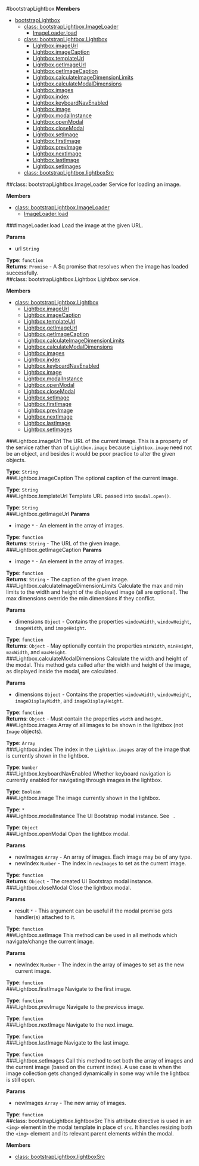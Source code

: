 <a name="bootstrapLightbox"></a>
#bootstrapLightbox
**Members**

* [bootstrapLightbox](#bootstrapLightbox)
  * [class: bootstrapLightbox.ImageLoader](#bootstrapLightbox.ImageLoader)
    * [ImageLoader.load](#bootstrapLightbox.ImageLoader.load)
  * [class: bootstrapLightbox.Lightbox](#bootstrapLightbox.Lightbox)
    * [Lightbox.imageUrl](#bootstrapLightbox.Lightbox.imageUrl)
    * [Lightbox.imageCaption](#bootstrapLightbox.Lightbox.imageCaption)
    * [Lightbox.templateUrl](#bootstrapLightbox.Lightbox.templateUrl)
    * [Lightbox.getImageUrl](#bootstrapLightbox.Lightbox.getImageUrl)
    * [Lightbox.getImageCaption](#bootstrapLightbox.Lightbox.getImageCaption)
    * [Lightbox.calculateImageDimensionLimits](#bootstrapLightbox.Lightbox.calculateImageDimensionLimits)
    * [Lightbox.calculateModalDimensions](#bootstrapLightbox.Lightbox.calculateModalDimensions)
    * [Lightbox.images](#bootstrapLightbox.Lightbox.images)
    * [Lightbox.index](#bootstrapLightbox.Lightbox.index)
    * [Lightbox.keyboardNavEnabled](#bootstrapLightbox.Lightbox.keyboardNavEnabled)
    * [Lightbox.image](#bootstrapLightbox.Lightbox.image)
    * [Lightbox.modalInstance](#bootstrapLightbox.Lightbox.modalInstance)
    * [Lightbox.openModal](#bootstrapLightbox.Lightbox.openModal)
    * [Lightbox.closeModal](#bootstrapLightbox.Lightbox.closeModal)
    * [Lightbox.setImage](#bootstrapLightbox.Lightbox.setImage)
    * [Lightbox.firstImage](#bootstrapLightbox.Lightbox.firstImage)
    * [Lightbox.prevImage](#bootstrapLightbox.Lightbox.prevImage)
    * [Lightbox.nextImage](#bootstrapLightbox.Lightbox.nextImage)
    * [Lightbox.lastImage](#bootstrapLightbox.Lightbox.lastImage)
    * [Lightbox.setImages](#bootstrapLightbox.Lightbox.setImages)
  * [class: bootstrapLightbox.lightboxSrc](#bootstrapLightbox.lightboxSrc)

<a name="bootstrapLightbox.ImageLoader"></a>
##class: bootstrapLightbox.ImageLoader
Service for loading an image.

**Members**

* [class: bootstrapLightbox.ImageLoader](#bootstrapLightbox.ImageLoader)
  * [ImageLoader.load](#bootstrapLightbox.ImageLoader.load)

<a name="bootstrapLightbox.ImageLoader.load"></a>
###ImageLoader.load
Load the image at the given URL.

**Params**

- url `String`  

**Type**: `function`  
**Returns**: `Promise` - A $q promise that resolves when the image has loaded
  successfully.  
<a name="bootstrapLightbox.Lightbox"></a>
##class: bootstrapLightbox.Lightbox
Lightbox service.

**Members**

* [class: bootstrapLightbox.Lightbox](#bootstrapLightbox.Lightbox)
  * [Lightbox.imageUrl](#bootstrapLightbox.Lightbox.imageUrl)
  * [Lightbox.imageCaption](#bootstrapLightbox.Lightbox.imageCaption)
  * [Lightbox.templateUrl](#bootstrapLightbox.Lightbox.templateUrl)
  * [Lightbox.getImageUrl](#bootstrapLightbox.Lightbox.getImageUrl)
  * [Lightbox.getImageCaption](#bootstrapLightbox.Lightbox.getImageCaption)
  * [Lightbox.calculateImageDimensionLimits](#bootstrapLightbox.Lightbox.calculateImageDimensionLimits)
  * [Lightbox.calculateModalDimensions](#bootstrapLightbox.Lightbox.calculateModalDimensions)
  * [Lightbox.images](#bootstrapLightbox.Lightbox.images)
  * [Lightbox.index](#bootstrapLightbox.Lightbox.index)
  * [Lightbox.keyboardNavEnabled](#bootstrapLightbox.Lightbox.keyboardNavEnabled)
  * [Lightbox.image](#bootstrapLightbox.Lightbox.image)
  * [Lightbox.modalInstance](#bootstrapLightbox.Lightbox.modalInstance)
  * [Lightbox.openModal](#bootstrapLightbox.Lightbox.openModal)
  * [Lightbox.closeModal](#bootstrapLightbox.Lightbox.closeModal)
  * [Lightbox.setImage](#bootstrapLightbox.Lightbox.setImage)
  * [Lightbox.firstImage](#bootstrapLightbox.Lightbox.firstImage)
  * [Lightbox.prevImage](#bootstrapLightbox.Lightbox.prevImage)
  * [Lightbox.nextImage](#bootstrapLightbox.Lightbox.nextImage)
  * [Lightbox.lastImage](#bootstrapLightbox.Lightbox.lastImage)
  * [Lightbox.setImages](#bootstrapLightbox.Lightbox.setImages)

<a name="bootstrapLightbox.Lightbox.imageUrl"></a>
###Lightbox.imageUrl
The URL of the current image. This is a property of the service rather
  than of `Lightbox.image` because `Lightbox.image` need not be an
  object, and besides it would be poor practice to alter the given
  objects.

**Type**: `String`  
<a name="bootstrapLightbox.Lightbox.imageCaption"></a>
###Lightbox.imageCaption
The optional caption of the current image.

**Type**: `String`  
<a name="bootstrapLightbox.Lightbox.templateUrl"></a>
###Lightbox.templateUrl
Template URL passed into `$modal.open()`.

**Type**: `String`  
<a name="bootstrapLightbox.Lightbox.getImageUrl"></a>
###Lightbox.getImageUrl
**Params**

- image `*` - An element in the array of images.  

**Type**: `function`  
**Returns**: `String` - The URL of the given image.  
<a name="bootstrapLightbox.Lightbox.getImageCaption"></a>
###Lightbox.getImageCaption
**Params**

- image `*` - An element in the array of images.  

**Type**: `function`  
**Returns**: `String` - The caption of the given image.  
<a name="bootstrapLightbox.Lightbox.calculateImageDimensionLimits"></a>
###Lightbox.calculateImageDimensionLimits
Calculate the max and min limits to the width and height of the displayed
  image (all are optional). The max dimensions override the min
  dimensions if they conflict.

**Params**

- dimensions `Object` - Contains the properties `windowWidth`,
  `windowHeight`, `imageWidth`, and `imageHeight`.  

**Type**: `function`  
**Returns**: `Object` - May optionally contain the properties `minWidth`,
  `minHeight`, `maxWidth`, and `maxHeight`.  
<a name="bootstrapLightbox.Lightbox.calculateModalDimensions"></a>
###Lightbox.calculateModalDimensions
Calculate the width and height of the modal. This method gets called
  after the width and height of the image, as displayed inside the modal,
  are calculated.

**Params**

- dimensions `Object` - Contains the properties `windowWidth`,
  `windowHeight`, `imageDisplayWidth`, and `imageDisplayHeight`.  

**Type**: `function`  
**Returns**: `Object` - Must contain the properties `width` and `height`.  
<a name="bootstrapLightbox.Lightbox.images"></a>
###Lightbox.images
Array of all images to be shown in the lightbox (not `Image` objects).

**Type**: `Array`  
<a name="bootstrapLightbox.Lightbox.index"></a>
###Lightbox.index
The index in the `Lightbox.images` aray of the image that is currently
  shown in the lightbox.

**Type**: `Number`  
<a name="bootstrapLightbox.Lightbox.keyboardNavEnabled"></a>
###Lightbox.keyboardNavEnabled
Whether keyboard navigation is currently enabled for navigating through
  images in the lightbox.

**Type**: `Boolean`  
<a name="bootstrapLightbox.Lightbox.image"></a>
###Lightbox.image
The image currently shown in the lightbox.

**Type**: `*`  
<a name="bootstrapLightbox.Lightbox.modalInstance"></a>
###Lightbox.modalInstance
The UI Bootstrap modal instance. See ` `.

**Type**: `Object`  
<a name="bootstrapLightbox.Lightbox.openModal"></a>
###Lightbox.openModal
Open the lightbox modal.

**Params**

- newImages `Array` - An array of images. Each image may be of
  any type.  
- newIndex `Number` - The index in `newImages` to set as the
  current image.  

**Type**: `function`  
**Returns**: `Object` - The created UI Bootstrap modal instance.  
<a name="bootstrapLightbox.Lightbox.closeModal"></a>
###Lightbox.closeModal
Close the lightbox modal.

**Params**

- result `*` - This argument can be useful if the modal promise
  gets handler(s) attached to it.  

**Type**: `function`  
<a name="bootstrapLightbox.Lightbox.setImage"></a>
###Lightbox.setImage
This method can be used in all methods which navigate/change the
  current image.

**Params**

- newIndex `Number` - The index in the array of images to set as
  the new current image.  

**Type**: `function`  
<a name="bootstrapLightbox.Lightbox.firstImage"></a>
###Lightbox.firstImage
Navigate to the first image.

**Type**: `function`  
<a name="bootstrapLightbox.Lightbox.prevImage"></a>
###Lightbox.prevImage
Navigate to the previous image.

**Type**: `function`  
<a name="bootstrapLightbox.Lightbox.nextImage"></a>
###Lightbox.nextImage
Navigate to the next image.

**Type**: `function`  
<a name="bootstrapLightbox.Lightbox.lastImage"></a>
###Lightbox.lastImage
Navigate to the last image.

**Type**: `function`  
<a name="bootstrapLightbox.Lightbox.setImages"></a>
###Lightbox.setImages
Call this method to set both the array of images and the current image
  (based on the current index). A use case is when the image collection
  gets changed dynamically in some way while the lightbox is still
  open.

**Params**

- newImages `Array` - The new array of images.  

**Type**: `function`  
<a name="bootstrapLightbox.lightboxSrc"></a>
##class: bootstrapLightbox.lightboxSrc
This attribute directive is used in an `<img>` element in the
  modal template in place of `src`. It handles resizing both the `<img>`
  element and its relevant parent elements within the modal.

**Members**

* [class: bootstrapLightbox.lightboxSrc](#bootstrapLightbox.lightboxSrc)

